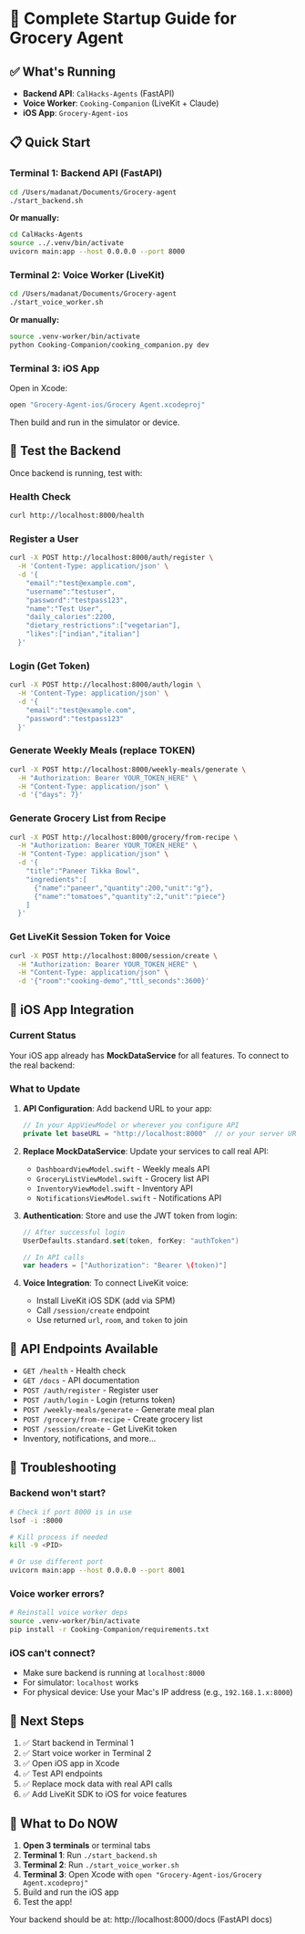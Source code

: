 # 🚀 Complete Startup Guide for Grocery Agent

## ✅ What's Running

- **Backend API**: `CalHacks-Agents` (FastAPI) 
- **Voice Worker**: `Cooking-Companion` (LiveKit + Claude)
- **iOS App**: `Grocery-Agent-ios`

## 📋 Quick Start

### Terminal 1: Backend API (FastAPI)
```bash
cd /Users/madanat/Documents/Grocery-agent
./start_backend.sh
```

**Or manually:**
```bash
cd CalHacks-Agents
source ../.venv/bin/activate
uvicorn main:app --host 0.0.0.0 --port 8000
```

### Terminal 2: Voice Worker (LiveKit)
```bash
cd /Users/madanat/Documents/Grocery-agent
./start_voice_worker.sh
```

**Or manually:**
```bash
source .venv-worker/bin/activate
python Cooking-Companion/cooking_companion.py dev
```

### Terminal 3: iOS App
Open in Xcode:
```bash
open "Grocery-Agent-ios/Grocery Agent.xcodeproj"
```

Then build and run in the simulator or device.

## 🧪 Test the Backend

Once backend is running, test with:

### Health Check
```bash
curl http://localhost:8000/health
```

### Register a User
```bash
curl -X POST http://localhost:8000/auth/register \
  -H 'Content-Type: application/json' \
  -d '{
    "email":"test@example.com",
    "username":"testuser",
    "password":"testpass123",
    "name":"Test User",
    "daily_calories":2200,
    "dietary_restrictions":["vegetarian"],
    "likes":["indian","italian"]
  }'
```

### Login (Get Token)
```bash
curl -X POST http://localhost:8000/auth/login \
  -H 'Content-Type: application/json' \
  -d '{
    "email":"test@example.com",
    "password":"testpass123"
  }'
```

### Generate Weekly Meals (replace TOKEN)
```bash
curl -X POST http://localhost:8000/weekly-meals/generate \
  -H "Authorization: Bearer YOUR_TOKEN_HERE" \
  -H "Content-Type: application/json" \
  -d '{"days": 7}'
```

### Generate Grocery List from Recipe
```bash
curl -X POST http://localhost:8000/grocery/from-recipe \
  -H "Authorization: Bearer YOUR_TOKEN_HERE" \
  -H "Content-Type: application/json" \
  -d '{
    "title":"Paneer Tikka Bowl",
    "ingredients":[
      {"name":"paneer","quantity":200,"unit":"g"},
      {"name":"tomatoes","quantity":2,"unit":"piece"}
    ]
  }'
```

### Get LiveKit Session Token for Voice
```bash
curl -X POST http://localhost:8000/session/create \
  -H "Authorization: Bearer YOUR_TOKEN_HERE" \
  -H "Content-Type: application/json" \
  -d '{"room":"cooking-demo","ttl_seconds":3600}'
```

## 📱 iOS App Integration

### Current Status
Your iOS app already has **MockDataService** for all features. To connect to the real backend:

### What to Update

1. **API Configuration**: Add backend URL to your app:
   ```swift
   // In your AppViewModel or wherever you configure API
   private let baseURL = "http://localhost:8000"  // or your server URL
   ```

2. **Replace MockDataService**: Update your services to call real API:
   - `DashboardViewModel.swift` - Weekly meals API
   - `GroceryListViewModel.swift` - Grocery list API  
   - `InventoryViewModel.swift` - Inventory API
   - `NotificationsViewModel.swift` - Notifications API

3. **Authentication**: Store and use the JWT token from login:
   ```swift
   // After successful login
   UserDefaults.standard.set(token, forKey: "authToken")
   
   // In API calls
   var headers = ["Authorization": "Bearer \(token)"]
   ```

4. **Voice Integration**: To connect LiveKit voice:
   - Install LiveKit iOS SDK (add via SPM)
   - Call `/session/create` endpoint
   - Use returned `url`, `room`, and `token` to join

## 🔧 API Endpoints Available

- `GET /health` - Health check
- `GET /docs` - API documentation
- `POST /auth/register` - Register user
- `POST /auth/login` - Login (returns token)
- `POST /weekly-meals/generate` - Generate meal plan
- `POST /grocery/from-recipe` - Create grocery list
- `POST /session/create` - Get LiveKit token
- Inventory, notifications, and more...

## 🐛 Troubleshooting

### Backend won't start?
```bash
# Check if port 8000 is in use
lsof -i :8000

# Kill process if needed
kill -9 <PID>

# Or use different port
uvicorn main:app --host 0.0.0.0 --port 8001
```

### Voice worker errors?
```bash
# Reinstall voice worker deps
source .venv-worker/bin/activate
pip install -r Cooking-Companion/requirements.txt
```

### iOS can't connect?
- Make sure backend is running at `localhost:8000`
- For simulator: `localhost` works
- For physical device: Use your Mac's IP address (e.g., `192.168.1.x:8000`)

## 📖 Next Steps

1. ✅ Start backend in Terminal 1
2. ✅ Start voice worker in Terminal 2  
3. ✅ Open iOS app in Xcode
4. ✅ Test API endpoints
5. ✅ Replace mock data with real API calls
6. ✅ Add LiveKit SDK to iOS for voice features

## 🎯 What to Do NOW

1. **Open 3 terminals** or terminal tabs
2. **Terminal 1**: Run `./start_backend.sh`
3. **Terminal 2**: Run `./start_voice_worker.sh`
4. **Terminal 3**: Open Xcode with `open "Grocery-Agent-ios/Grocery Agent.xcodeproj"`
5. Build and run the iOS app
6. Test the app!

Your backend should be at: http://localhost:8000/docs (FastAPI docs)
